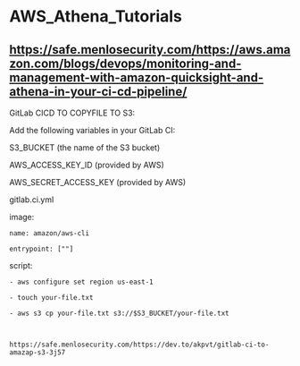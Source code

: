 # AWS_Athena_Tutorials



https://safe.menlosecurity.com/https://aws.amazon.com/blogs/devops/monitoring-and-management-with-amazon-quicksight-and-athena-in-your-ci-cd-pipeline/
--------

GitLab CICD TO COPYFILE TO S3:

Add the following variables in your GitLab CI:

S3_BUCKET (the name of the S3 bucket)

AWS_ACCESS_KEY_ID (provided by AWS)

AWS_SECRET_ACCESS_KEY (provided by AWS)

gitlab.ci.yml

  image:
  
    name: amazon/aws-cli
    
    entrypoint: [""]
    
  script:
  
    - aws configure set region us-east-1
    
    - touch your-file.txt
    
    - aws s3 cp your-file.txt s3://$S3_BUCKET/your-file.txt



    https://safe.menlosecurity.com/https://dev.to/akpvt/gitlab-ci-to-amazap-s3-3j57
    
